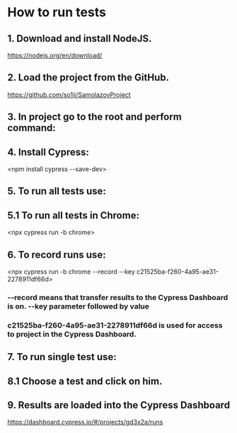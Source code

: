 #  How to run tests
## 1. Download and install NodeJS.           
https://nodejs.org/en/download/

## 2. Load the project from the GitHub.       
https://github.com/so1ji/SamolazovProject

## 3. In project go to the root and perform command: 
<npm install>

## 4. Install Cypress: 

<npm install cypress --save-dev> 
 
## 5. To run all tests use: 

<npx cypress run>

##  5.1 To run all tests in Chrome: 

<npx cypress run -b chrome>

## 6. To record runs use:   

<npx cypress run -b chrome --record --key c21525ba-f260-4a95-ae31-2278911df66d>

### --record means that transfer results to the Cypress Dashboard is on. --key parameter followed by value
### c21525ba-f260-4a95-ae31-2278911df66d is used for access to project in the Cypress Dashboard.

## 7. To run single test use:  

<npx cypress open>

##  8.1 Choose a test and click on him.

## 9. Results are loaded into the Cypress Dashboard 
https://dashboard.cypress.io/#/projects/gd3x2a/runs
